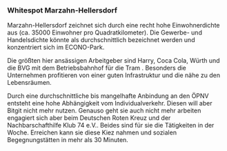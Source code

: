 ### Whitespot Marzahn-Hellersdorf

Marzahn-Hellersdorf zeichnet sich durch eine recht hohe Einwohnerdichte aus (ca. 35000 Einwohner pro Quadratkilometer). Die Gewerbe- und Handelsdichte könnte als durchschnittlich  bezeichnet werden und konzentriert sich im <span class="marker-label" id="marker-label-working-space-marzahn">ECONO-Park</span>. 

Die größten hier ansässigen Arbeitgeber sind Harry, Coca Cola, Würth und die BVG mit dem Betriebsbahnhof für die Tram
 . Besonders die Unternehmen profitieren von einer guten Infrastruktur und die nähe zu den Lebensräumen.

Durch eine durchschnittliche bis mangelhafte Anbindung an den ÖPNV entsteht eine hohe Abhängigkeit vom Individualverkehr.
Diesen will aber Bitgit nicht mehr nutzen. Genauso geht sie auch nicht mehr arbeiten engagiert sich aber beim <span class="marker-label" id="marker-label-whitespot-persona-birgit-drk">Deutschen Roten Kreuz</span> und der <span class="marker-label" id="marker-label-whitespot-persona-birgit-klub74">Nachbarschafthilfe Klub 74 e.V.</span>. Beides sind für sie die Tätigkeiten in der Woche. Erreichen kann sie diese Kiez nahmen und sozialen Begegnungstätten in mehr als 30 Minuten.